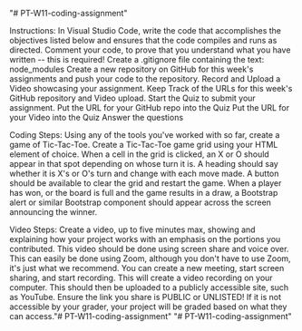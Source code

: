 "# PT-W11-coding-assignment" 

Instructions:
In Visual Studio Code, write the code that accomplishes the objectives listed below and ensures that the code compiles and runs as directed.
Comment your code, to prove that you understand what you have written -- this is required!
Create a .gitignore file containing the text: node_modules
Create a new repository on GitHub for this week's assignments and push your code to the repository.
Record and Upload a Video showcasing your assignment.
Keep Track of the URLs for this week's GitHub repository and Video upload.
Start the Quiz to submit your assignment.
Put the URL for your GitHub repo into the Quiz
Put the URL for your Video into the Quiz
Answer the questions

Coding Steps:
Using any of the tools you've worked with so far, create a game of Tic-Tac-Toe.
Create a Tic-Tac-Toe game grid using your HTML element of choice.
When a cell in the grid is clicked, an X or O should appear in that spot depending on whose turn it is.
A heading should say whether it is X's or O's turn and change with each move made.
A button should be available to clear the grid and restart the game.
When a player has won, or the board is full and the game results in a draw, a Bootstrap alert or similar Bootstrap component should appear across the screen announcing the winner.

Video Steps:
Create a video, up to five minutes max, showing and explaining how your project works with an emphasis on the portions you contributed.
This video should be done using screen share and voice over.
This can easily be done using Zoom, although you don't have to use Zoom, it's just what we recommend.
You can create a new meeting, start screen sharing, and start recording.
This will create a video recording on your computer.
This should then be uploaded to a publicly accessible site, such as YouTube.
Ensure the link you share is PUBLIC or UNLISTED!
If it is not accessible by your grader, your project will be graded based on what they can access."# PT-W11-coding-assignment" 
"# PT-W11-coding-assignment" 
